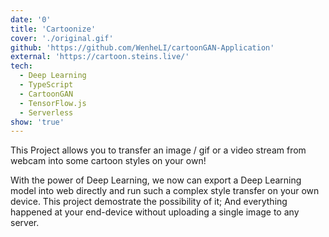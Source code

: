 ```yaml
---
date: '0'
title: 'Cartoonize'
cover: './original.gif'
github: 'https://github.com/WenheLI/cartoonGAN-Application'
external: 'https://cartoon.steins.live/'
tech:
  - Deep Learning
  - TypeScript
  - CartoonGAN
  - TensorFlow.js
  - Serverless
show: 'true'
---
```


This Project allows you to transfer an image / gif or a video stream from webcam into some cartoon styles on your own!

With the power of Deep Learning, we now can export a Deep Learning model into web directly and run such a complex style transfer on your own device. This project demostrate the possibility of it; And everything happened at your end-device without uploading a single image to any server.
